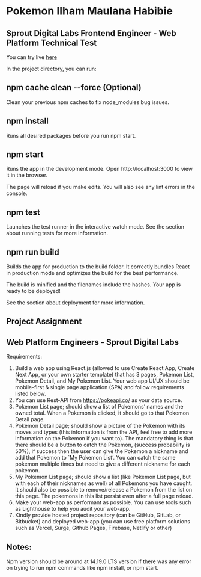 # Pokemon Ilham Maulana Habibie

## Sprout Digital Labs Frontend Engineer - Web Platform Technical Test

You can try live [here](https://pokemon.vercel.app)

In the project directory, you can run:

## npm cache clean --force (Optional)

Clean your previous npm caches to fix node_modules bug issues.

## npm install

Runs all desired packages before you run npm start.

## npm start

Runs the app in the development mode.
Open http://localhost:3000 to view it in the browser.

The page will reload if you make edits.
You will also see any lint errors in the console.

## npm test

Launches the test runner in the interactive watch mode.
See the section about running tests for more information.

## npm run build

Builds the app for production to the build folder.
It correctly bundles React in production mode and optimizes the build for the best performance.

The build is minified and the filenames include the hashes.
Your app is ready to be deployed!

See the section about deployment for more information.

## Project Assignment

## Web Platform Engineers - Sprout Digital Labs

Requirements:

1. Build a web app using React.js (allowed to use Create React App, Create Next
   App, or your own starter template) that has 3 pages, Pokemon List, Pokemon
   Detail, and My Pokemon List. Your web app UI/UX should be mobile-first &
   single page application (SPA) and follow requirements listed below.
2. You can use Rest-API from https://pokeapi.co/ as your data source.
3. Pokemon List page; should show a list of Pokemons’ names and the owned
   total. When a Pokemon is clicked, it should go to that Pokemon Detail page.
4. Pokemon Detail page; should show a picture of the Pokemon with its moves
   and types (this information is from the API, feel free to add more information
   on the Pokemon if you want to). The mandatory thing is that there should be
   a button to catch the Pokemon, (success probability is 50%), if success then
   the user can give the Pokemon a nickname and add that Pokemon to `My
   Pokemon List’. You can catch the same pokemon multiple times but need to
   give a different nickname for each pokemon.
5. My Pokemon List page; should show a list (like Pokemon List page, but with
   each of their nicknames as well) of all Pokemons you have caught. It should
   also be possible to remove/release a Pokemon from the list on this page. The
   pokemons in this list persist even after a full page reload.
6. Make your web-app as performant as possible. You can use tools such as
   Lighthouse to help you audit your web-app.
7. Kindly provide hosted project repository (can be GitHub, GitLab, or
   Bitbucket) and deployed web-app (you can use free platform solutions such
   as Vercel, Surge, Github Pages, Firebase, Netlify or other)

## Notes:

Npm version should be around at 14.19.0 LTS version if there was any error on trying to run npm commands like npm install, or npm start.
